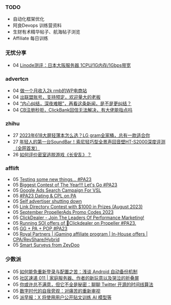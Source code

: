 ### TODO
-  自动化框架优化
-  阿良Devops 训练营资料
-  生财有术精华帖子、航海帖子浏览
-  Affiliate 每日训练

### 无忧分享
<!-- ruyo:START -->
-  04 [Linode测评：日本大阪服务器 1CPU/1G内存/1Gbps带宽](https://51.ruyo.net/18466.html)<!-- ruyo:END -->

### advertcn
<!-- advertcn:START -->
-  04 [做一个月收入2k rmb的WP电商站](https://www.advertcn.com/forum.php?mod=viewthread&tid=111949)
-  04 [出联盟账号，支持预定，欢迎量大的老板](https://www.advertcn.com/forum.php?mod=viewthread&tid=111946)
-  04 [“内心纠结，深夜难眠”，再看这条新闻，是不是更纠结？](https://www.advertcn.com/forum.php?mod=viewthread&tid=111941)
-  04 [CB注册秒拒，ClickBank回信无法解决，有大佬能指点吗](https://www.advertcn.com/forum.php?mod=viewthread&tid=111937)<!-- advertcn:END -->

### zhihu
<!-- zhihu:START -->
-  27 [2023年618大屏轻薄本怎么选？LG gram全家桶，总有一款适合你](http://zhuanlan.zhihu.com/p/632641888?utm_campaign=rss&utm_medium=rss&utm_source=rss&utm_content=title)
-  27 [年轻人的第一台SoundBar！索尼轻巧型全景声回音壁HT-S2000深度评测（全网首发）](http://zhuanlan.zhihu.com/p/630990296?utm_campaign=rss&utm_medium=rss&utm_source=rss&utm_content=title)
-  26 [如何评价密室逃脱游戏《长安乱》？](http://www.zhihu.com/question/563950552/answer/3045961312?utm_campaign=rss&utm_medium=rss&utm_source=rss&utm_content=title)<!-- zhihu:END -->

### afflift
<!-- afflift:START -->
-  05 [Testing some new things... #PA23](https://afflift.com/f/threads/testing-some-new-things-pa23.11578/)
-  05 [Biggest Contest of The Year!!! Let&#39;s Go #PA23](https://afflift.com/f/threads/biggest-contest-of-the-year-lets-go-pa23.11574/)
-  05 [Google Ads Search Campaign For VSL](https://afflift.com/f/threads/google-ads-search-campaign-for-vsl.11517/)
-  05 [#PA23 Dating &amp; CPL on PA](https://afflift.com/f/threads/pa23-dating-cpl-on-pa.11581/)
-  05 [Self advertiser shutting down](https://afflift.com/f/threads/self-advertiser-shutting-down.11583/)
-  05 [Link Directory Contest with $1000 in Prizes &lpar;August 2023&rpar;](https://afflift.com/f/threads/link-directory-contest-with-1000-in-prizes-august-2023.11479/)
-  05 [September PropellerAds Promo Codes 2023](https://afflift.com/f/threads/september-propellerads-promo-codes-2023.11545/)
-  05 [ClickDealer - Join The Leaders Of Performance Marketing!](https://afflift.com/f/threads/clickdealer-join-the-leaders-of-performance-marketing.2440/)
-  05 [Running SOI offers of 🎯Clickdealer on Propeller #PA23.](https://afflift.com/f/threads/running-soi-offers-of-%F0%9F%8E%AFclickdealer-on-propeller-pa23.11546/)
-  05 [GG + PA + POP #PA23](https://afflift.com/f/threads/gg-pa-pop-pa23.11584/)
-  05 [Royal Partners | iGaming affiliate program | In-House offers | CPA/RevShare/Hybrid](https://afflift.com/f/threads/royal-partners-igaming-affiliate-program-in-house-offers-cpa-revshare-hybrid.10011/)
-  05 [Smart Surveys from ZeyDoo](https://afflift.com/f/threads/smart-surveys-from-zeydoo.10505/)<!-- afflift:END -->

### 少数派
<!-- sspai:START -->
-  05 [如何能免重新登录与配置之苦：浅谈 Android 自动备份机制](https://sspai.com/prime/story/android-data-backup-issues-tips)
-  05 [社区速递 011 | 家庭服务器、作者的新玩意以及哭泣的折叠屏](https://sspai.com/post/82701)
-  05 [你或许总不满意，但它不全是秘密：聊聊 Twitter 开源的时间线算法](https://sspai.com/post/82586)
-  05 [数字时代的自我旁观：对痛苦的重新审视](https://sspai.com/post/82553)
-  05 [派早报：X 将使用用户公开贴文训练 AI 模型等](https://sspai.com/post/82690)<!-- sspai:END -->
